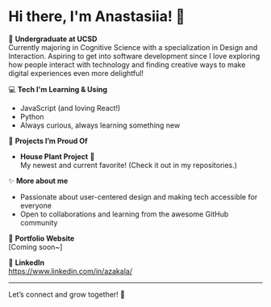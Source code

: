 # Hi there, I'm Anastasiia! 👋

🌱 **Undergraduate at UCSD**  
Currently majoring in Cognitive Science with a specialization in Design and Interaction. Aspiring to get into software development since I love exploring how people interact with technology and finding creative ways to make digital experiences even more delightful!

💻 **Tech I'm Learning & Using**  
- JavaScript (and loving React!)
- Python
- Always curious, always learning something new

🌿 **Projects I’m Proud Of**
- **House Plant Project** 🌱  
  My newest and current favorite! (Check it out in my repositories.)

✨ **More about me**
- Passionate about user-centered design and making tech accessible for everyone
- Open to collaborations and learning from the awesome GitHub community

🔗 **Portfolio Website**  
[Coming soon~]

💼 **LinkedIn**  
https://www.linkedin.com/in/azakala/

---

Let’s connect and grow together! 🌻

<!--
**anastasiia418/anastasiia418** is a ✨ _special_ ✨ repository because its `README.md` (this file) appears on your GitHub profile.

Here are some ideas to get you started:

- 🔭 I’m currently working on ...
- 🌱 I’m currently learning ...
- 👯 I’m looking to collaborate on ...
- 🤔 I’m looking for help with ...
- 💬 Ask me about ...
- 📫 How to reach me: ...
- 😄 Pronouns: ...
- ⚡ Fun fact: ...
-->
